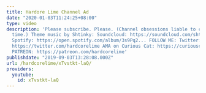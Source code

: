 ```yaml
---
title: Hardore Lime Channel Ad
date: "2020-01-03T11:24:25+08:00"
type: video
description: 'Please subscribe. Please. (Channel obsessions liable to change over
  time.) Theme music by Shtinky: Soundcloud: https://soundcloud.com/shtinky/albums
  Spotify: https://open.spotify.com/album/3s9Pq2... FOLLOW ME: Twitter: https://twitter.com/gettingthatpod
  https://twitter.com/hardcorelime AMA on Curious Cat: https://curiouscat.me/hardcorelime
  PATREON: https://patreon.com/hardcorelime'
publishdate: "2019-09-03T13:28:08.000Z"
url: /hardcorelime/xTvstkt-laQ/
providers:
  youtube:
    id: xTvstkt-laQ
---
```

